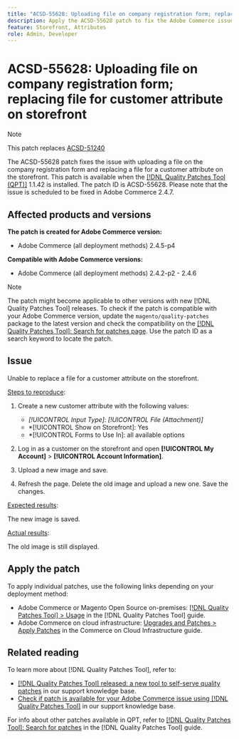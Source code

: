 ```yaml
---
title: "ACSD-55628: Uploading file on company registration form; replacing file for customer attribute on storefront"
description: Apply the ACSD-55628 patch to fix the Adobe Commerce issue with uploading a file on the company registration form and replacing a file for a customer attribute on the storefront.
feature: Storefront, Attributes
role: Admin, Developer
---
```

# ACSD-55628: Uploading file on company registration form; replacing file for customer attribute on storefront

>[!NOTE]
>
>This patch replaces [ACSD-51240](/help/support-tools/patches-available-in-qpt-tool/v1-1-33/acsd-51240-uploaded-file-missing-while-registering-via-company-registration-form.md)

The ACSD-55628 patch fixes the issue with uploading a file on the company registration form and replacing a file for a customer attribute on the storefront. This patch is available when the [[!DNL Quality Patches Tool (QPT)]](/help/announcements/adobe-commerce-announcements/magento-quality-patches-released-new-tool-to-self-serve-quality-patches.md) 1.1.42 is installed. The patch ID is ACSD-55628. Please note that the issue is scheduled to be fixed in Adobe Commerce 2.4.7.

## Affected products and versions

**The patch is created for Adobe Commerce version:**

* Adobe Commerce (all deployment methods) 2.4.5-p4

**Compatible with Adobe Commerce versions:**

* Adobe Commerce (all deployment methods) 2.4.2-p2 - 2.4.6

>[!NOTE]
>
>The patch might become applicable to other versions with new [!DNL Quality Patches Tool] releases. To check if the patch is compatible with your Adobe Commerce version, update the `magento/quality-patches` package to the latest version and check the compatibility on the [[!DNL Quality Patches Tool]: Search for patches page](https://experienceleague.adobe.com/tools/commerce-quality-patches/index.html). Use the patch ID as a search keyword to locate the patch.

## Issue

Unable to replace a file for a customer attribute on the storefront.

<u>Steps to reproduce</u>:

1. Create a new customer attribute with the following values:

    * *[!UICONTROL Input Type]*: *[!UICONTROL File (Attachment)]*
    * *[!UICONTROL Show on Storefront]: Yes
    * *[!UICONTROL Forms to Use In]: all available options

1. Log in as a customer on the storefront and open **[!UICONTROL My Account]** > **[!UICONTROL Account Information]**.
1. Upload a new image and save.
1. Refresh the page. Delete the old image and upload a new one. Save the changes.

<u>Expected results</u>:

The new image is saved.

<u>Actual results</u>:

The old image is still displayed.

## Apply the patch

To apply individual patches, use the following links depending on your deployment method:

* Adobe Commerce or Magento Open Source on-premises: [[!DNL Quality Patches Tool] > Usage](https://experienceleague.adobe.com/docs/commerce-operations/tools/quality-patches-tool/usage.html) in the [!DNL Quality Patches Tool] guide.
* Adobe Commerce on cloud infrastructure: [Upgrades and Patches > Apply Patches](https://experienceleague.adobe.com/docs/commerce-cloud-service/user-guide/develop/upgrade/apply-patches.html) in the Commerce on Cloud Infrastructure guide.

## Related reading

To learn more about [!DNL Quality Patches Tool], refer to:

* [[!DNL Quality Patches Tool] released: a new tool to self-serve quality patches](/help/announcements/adobe-commerce-announcements/magento-quality-patches-released-new-tool-to-self-serve-quality-patches.md) in our support knowledge base.
* [Check if patch is available for your Adobe Commerce issue using [!DNL Quality Patches Tool]](/help/support-tools/patches-available-in-qpt-tool/check-patch-for-magento-issue-with-magento-quality-patches.md) in our support knowledge base.

For info about other patches available in QPT, refer to [[!DNL Quality Patches Tool]: Search for patches](https://experienceleague.adobe.com/tools/commerce-quality-patches/index.html) in the [!DNL Quality Patches Tool] guide.
